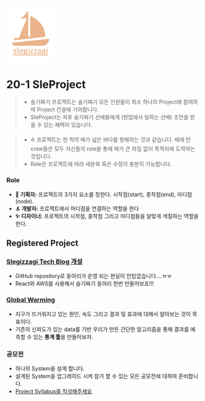 

<p>
  <img src = "./src/slegizzagi_proejct_logo_2.png" width = 25%>
</p>



# 20-1 SleProject

> * 슬기짜기 프로젝트는 슬기짜기 모든 인원들이 최소 하나의 Project에 참여하여 Project 건설에 기여합니다.
> * SleProject는 차후 슬기짜기 선배들에게 (현업에서 일하는 선배) 조언을 받을 수 있는 혜택이 있습니다.

> - ⛵️ 프로젝트는 한 척의 배가 넓은 바다를 항해하는 것과 같습니다. 배에 탄 crew들은 모두 자신들의 role을 통헤 배가 큰 차질 없이 목적지에 도착하는 것입니다.
> - Role은 프로젝트에 따라 세분화 혹은 수정이 충분히 가능합니다.

### Role

- **🔭 기획자:** 프로젝트의 3가지 요소를 정한다. 시작점(start), 종착점(end), 마디점(node).
- **⚓️ 개발자:** 프로젝트에서 마디점을 연결하는 역할을 한다
- **✨ 디자이너:** 프로젝트의 시작점, 종착점 그리고 마디점들을 알맞게 색칠하는 역할을 한다.





## Registered Project

### [Slegizzagi Tech Blog 개설](./SleTechBlog/README.md)
* GitHub repository로 동아리가 운영 되는 현실이 안탑깝습니다....ㅠㅠ
* React와 AWS를 사용해서 슬기짜기 동아리 한번 만들어보죠!!!

### [Global Warming](./Global%20Warming)

* 지구가 뜨거워지고 있는 원인, 속도 그리고 결과 및 효과에 대해서 알아보는 것이 목표이다.
* 기존의 신뢰도가 있는 data를 기반 우리가 만든 간단한 알고리즘을 통해 결과를 예측할 수 있는 **통계 툴**을 만들어보자.

### 공모전

* 하나의 System을 설계 합니다.
* 설계된 System을 업그레이드 시켜 참가 할 수 있는 모든 공모전에 대하여 준비합니다.
* [Project Syllabus를 작성해주세요](https://github.com/HGU-slegizzagi/20-1/blob/master/project/project_detail_format.md)
